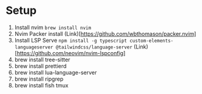 # Setup

1. Install nvim `brew install nvim`
2. Nvim Packer install (Link)[https://github.com/wbthomason/packer.nvim]
3. Install LSP Serve `npm install -g typescript custom-elements-languageserver @tailwindcss/language-server` (Link)[https://github.com/neovim/nvim-lspconfig]
4. brew install tree-sitter
5. brew install prettierd
6. brew install lua-language-server
7. brew install ripgrep
8. brew install fish tmux
